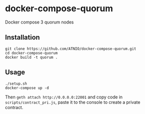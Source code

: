 # docker-compose-quorum
Docker compose 3 quorum nodes
## Installation
~~~shell
git clone https://github.com/ATNIO/docker-compose-quorum.git
cd docker-compose-quorum
docker build -t quorum .
~~~
## Usage
~~~shell
./setup.sh
docker-compose up -d
~~~
Then `geth attach http://0.0.0.0:22001` and copy code in `scripts/contract_pri.js`, paste it to the console to create a private contract.
